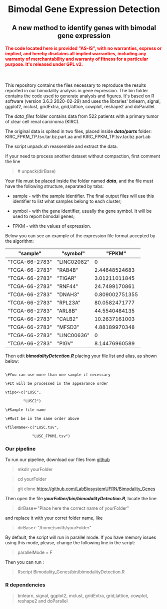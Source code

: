 # <center> Bimodal Gene Expression Detection</center>
## <center> A new method to identify genes with bimodal gene expression</center>

####  <span style="color:red">The code located here is provided "AS-IS", with no warranties, express or implied, and hereby disclaims all implied warranties, including any warranty of merchantability and warranty of fitness for a particular purpose. It's released under GPL v2.</span> </center>
<br>

This repository contains the files necessary to reproduce the results reported in our bimodality analysis in gene expression. The bin folder contains the code used to generate analysis and figures. It's based on R software (version 3.6.3 2020-02-29) and uses the libraries' bnlearn, signal, ggplot2, mclust, gridExtra, grid,lattice, cowplot, reshape2 and doParallel.

The *data_files*  folder contains data from 522 patients with a primary tumor of clear cell renal carcinoma (KIRC).

The original data is splited in two files, placed inside **_data/parts_** folder: KIRC_FPKM_TP.tsv.tar.bz.part.aa and KIRC_FPKM_TP.tsv.tar.bz.part.ab

The script unpack.sh reassemble and extract the data. 


If your need to process another dataset without compaction, first comment the line

> \# unpack(dirBase)

Your file must be placed inside the folder named **_data_**, and the file must have the following structure, separated by tabs:

* sample - with the sample identifier. The final output files will use this identifier to list what samples belong to each cluster;

* symbol - with the gene identifier, usually the gene symbol. It will be used to report bimodal genes;

* FPKM - with the values ​​of expression.

Below you can see an example of the expression file format accepted by the algorithm:

"sample"	|	"symbol"	|	"FPKM"
--------	|	--------	|	--------
"TCGA-66-2783"	|	"LINC02082"	|	0
"TCGA-66-2783"	|	"RAB4B"	|	2.44648524683
"TCGA-66-2783"	|	"TIGAR"	|	3.01211011845
"TCGA-66-2783"	|	"RNF44"	|	24.7499170861
"TCGA-66-2783"	|	"DNAH3"	|	0.809002751355
"TCGA-66-2783"	|	"RPL23A"	|	80.0582471777
"TCGA-66-2783"	|	"ARL8B"	|	44.5540484135
"TCGA-66-2783"	|	"CALB2"	|	10.2637161003
"TCGA-66-2783"	|	"MFSD3"	|	4.88189970348
"TCGA-66-2783"	|	"LINC00636"	|	0
"TCGA-66-2783"	|	"PIGV"	|	8.14476960589

Then edit **_bimodalityDetection.R_** placing your file list and alias, as shown below:

``` \#Sample identification

\#You can use more than one sample if necessary

\#It will be processed in the appearance order

vtipo<-c("LUSC",

        "LUSC2")

\#Sample file name

\#Must be in the same order above

vfileName<-c("LUSC.tsv",

            "LUSC_FPKM1.tsv") 
```

<a name="any"></a>
###  Our pipeline  
To run our pipeline, download our files from [github](https://github.com/LabBiosystemUFRN/Bimodality_Genes) 
> mkdir yourFolder

> cd yourFolder

> git clone https://github.com/LabBiosystemUFRN/Bimodality_Genes

Then open the file **_yourFolber/bin/bimodalityDetection.R_**, locate the line
> dirBase<-"Place here the correct name of yourFolder"

and replace it with your corret folder name, like

> dirBase<-"/home/smith/yourFolder"

By default, the script will run in parallel mode. If you have memory issues using this mode, please, change the following line in the script:

> parallelMode = F

Then you can run :
> Rscript Bimodality_Genes/bin/bimodalityDetection.R

### R dependencies

> bnlearn, signal, ggplot2, mclust, gridExtra, grid,lattice, cowplot, reshape2 and doParallel

